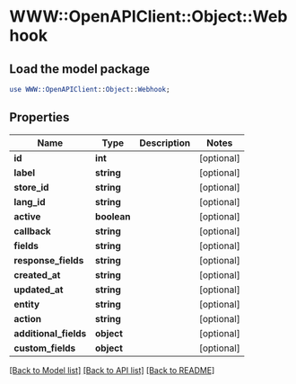 # WWW::OpenAPIClient::Object::Webhook

## Load the model package
```perl
use WWW::OpenAPIClient::Object::Webhook;
```

## Properties
Name | Type | Description | Notes
------------ | ------------- | ------------- | -------------
**id** | **int** |  | [optional] 
**label** | **string** |  | [optional] 
**store_id** | **string** |  | [optional] 
**lang_id** | **string** |  | [optional] 
**active** | **boolean** |  | [optional] 
**callback** | **string** |  | [optional] 
**fields** | **string** |  | [optional] 
**response_fields** | **string** |  | [optional] 
**created_at** | **string** |  | [optional] 
**updated_at** | **string** |  | [optional] 
**entity** | **string** |  | [optional] 
**action** | **string** |  | [optional] 
**additional_fields** | **object** |  | [optional] 
**custom_fields** | **object** |  | [optional] 

[[Back to Model list]](../README.md#documentation-for-models) [[Back to API list]](../README.md#documentation-for-api-endpoints) [[Back to README]](../README.md)


